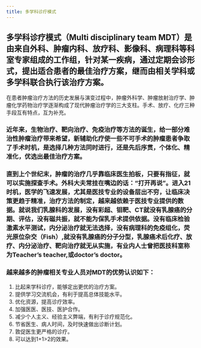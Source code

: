 ```yaml
---
title: 多学科诊疗模式
---
```


## 多学科诊疗模式（Multi disciplinary team MDT）是由来自外科、肿瘤内科、放疗科、影像科、病理科等科室专家组成的工作组，针对某一疾病，通过定期会诊形式，提出适合患者的最佳治疗方案，继而由相关学科或多学科联合执行该治疗方案。
在患者肿瘤治疗方法的历史发展与演变过程中，肿瘤外科学、肿瘤放射治疗学、肿瘤化学药物治疗学逐渐构成了现代肿瘤治疗学的三大支柱。手术、放疗、化疗三种手段互有特点，互为补充。
### 近年来，生物治疗、靶向治疗、免疫治疗等方法的诞生，给一部分难治性肿瘤治疗带来希望，新辅助化疗使一些不可手术的肿瘤患者争取了手术时机，是选择几种方法同时进行，还是先后序贯，个体化、精准化，优选出最佳治疗方案。
### 直到上个世纪末，肿瘤的治疗几乎靠临床医生拍板，只要有指征，就可以实施探查手术。外科大夫常挂在嘴边的话：“打开再说”。进入21时机，医学的飞速发展，尤其是医技专业的设备层出不穷，让临床决策更趋于精准，治疗方法的制定，越来越依赖于医技专业提供的数据。就说我们乳腺科的发展，没有彩超、钼靶、CT就没有乳腺癌的分期、评估，没有磁共振，就不能为保乳手术提供依据。没有临床检验激素水平测试，内分泌治疗就无法选择，没有病理科的免疫组化，荧光原位杂交（Fish）,就没有乳腺癌的分子分型，乳腺癌术后化疗、放疗、内分泌治疗、靶向治疗就无从实施，有业内人士曾把医技科室称为Teacher’s teacher,或doctor’s doctor。
### 越来越多的肿瘤相关专业人员对MDT的优势认识如下：
1. 比起来学科诊疗，能够定出更优的治疗方案。
2. 提供学习交流机会，有利于提高总体技能水平。
3. 优化资源，提高诊疗效率。
4. 加强医医、医技、医护合作。
5. 减少个人主义、经验主义弊端，有利于诊疗规范化。
6. 节省医生、病人时间，及时快速做出诊断计划。
7. 敦促医生更严格的诊疗。
8. 可以达到1+1>2的效果。
